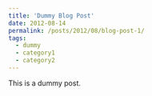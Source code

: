 ```yaml
---
title: 'Dummy Blog Post'
date: 2012-08-14
permalink: /posts/2012/08/blog-post-1/
tags:
  - dummy
  - category1
  - category2
---
```


This is a dummy post.
